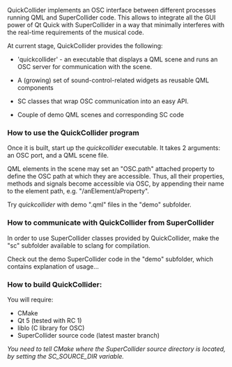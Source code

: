 QuickCollider implements an OSC interface between different processes running QML and SuperCollider code. This allows to integrate all the GUI power of Qt Quick with SuperCollider in a way that minimally interferes with the real-time requirements of the musical code.

At current stage, QuickCollider provides the following:

- 'quickcollider' - an executable that displays a QML scene and runs an OSC server for communication with the scene.

- A (growing) set of sound-control-related widgets as reusable QML components

- SC classes that wrap OSC communication into an easy API.

- Couple of demo QML scenes and corresponding SC code

### How to use the QuickCollider program

Once it is built, start up the *quickcollider* executable. It takes 2 arguments: an OSC port, and a QML scene file.

QML elements in the scene may set an "OSC.path" attached property to define the OSC path at which they are accessible. Thus, all their properties, methods and signals become accessible via OSC, by appending their name to the element path, e.g. "/anElement/aProperty".

Try *quickcollider* with demo ".qml" files in the "demo" subfolder.

### How to communicate with QuickCollider from SuperCollider

In order to use SuperCollider classes provided by QuickCollider, make the "sc" subfolder available to sclang for compilation.

Check out the demo SuperCollider code in the "demo" subfolder, which contains explanation of usage...

### How to build QuickCollider:

You will require:

- CMake
- Qt 5 (tested with RC 1)
- liblo (C library for OSC)
- SuperCollider source code (latest master branch)

*You need to tell CMake where the SuperCollider source directory is located, by setting the SC_SOURCE_DIR variable.*

